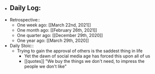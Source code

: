 - Daily Log:
    -
- Retrospective::
    - One week ago: [[March 22nd, 2021]]
    - One month ago: [[February 26th, 2021]]
    - One quarter ago: [[December 29th, 2020]]
    - One year ago: [[March 29th, 2020]]
- Daily Stoic::
    - Trying to gain the approval of others is the saddest thing in life
        - Yet the dawn of social media age has forced this upon all of us
        - [[quotes]] "We buy the things we don't need, to impress the people we don't like"
